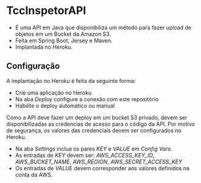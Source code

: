 # TccInspetorAPI

- É uma API em Java que disponibiliza um método para fazer upload de objetos em um Bucket da Amazon S3.
- Feita em Spring Boot, Jersey e Maven.
- Implantada no Heroku.

## Configuração

A implantação no Heroku é feita da seguinte forma:

- Crie uma aplicação no Heroku 
- Na aba _Deploy_ configure a conexão com este repositório
- Habilite o deploy automático ou manual

Como a API deve fazer um deploy em um bucket S3 privado, devem ser disponibilizadas as credencias de acesso para o código da API. Por motivo de segurança, os valores das credenciais devem ser configurados no Heroku.

- Na aba _Settings_ inclua os pares _KEY_ e _VALUE_ em _Config Vars_.
- As entradas de _KEY_ devem ser: _AWS_ACCESS_KEY_ID_, _AWS_BUCKET_NAME_, _AWS_REGION_, _AWS_SECRET_ACCESS_KEY_
- Os entradas de _VALUE_ devem corresponder aos valores definidos na conta da AWS.




